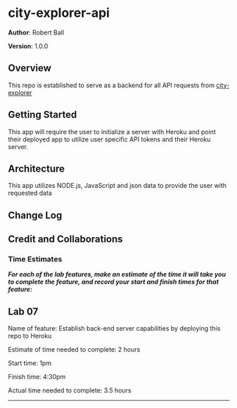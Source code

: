 # city-explorer-api

**Author**: Robert Ball

**Version**: 1.0.0

## Overview

This repo is established to serve as a backend for all API requests from [city-explorer](https://github.com/RDBALL/city-explorer)

## Getting Started

This app will require the user to initialize a server with Heroku and point their deployed app to utilize user specific API tokens and their Heroku server.

## Architecture

This app utilizes NODE.js, JavaScript and json data to provide the user with requested data

## Change Log

<!-- Use this area to document the iterative changes made to your application as each feature is successfully implemented. Use time stamps. Here's an example:

01-01-2001 4:59pm - Application now has a fully-functional express server, with a GET route for the location resource. -->

## Credit and Collaborations
<!-- Give credit (and a link) to other people or resources that helped you build this application. -->

### Time Estimates

***For each of the lab features, make an estimate of the time it will take you to complete the feature, and record your start and finish times for that feature:***

## **Lab 07**

Name of feature: Establish back-end server capabilities by deploying this repo to Heroku

Estimate of time needed to complete: 2 hours

Start time: 1pm

Finish time: 4:30pm

Actual time needed to complete: 3.5 hours

---
